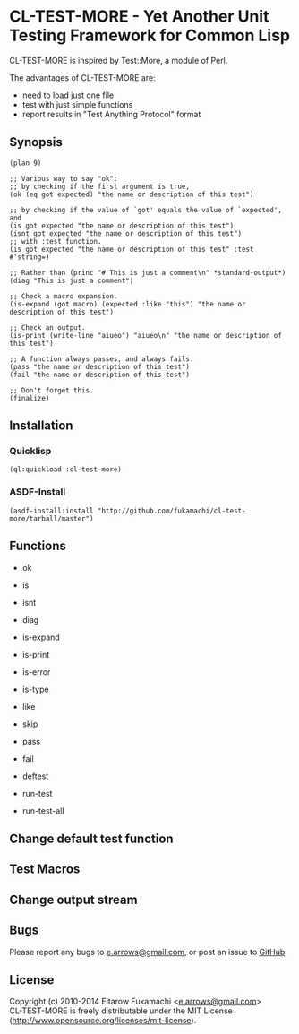 # CL-TEST-MORE - Yet Another Unit Testing Framework for Common Lisp

CL-TEST-MORE is inspired by Test::More, a module of Perl.

The advantages of CL-TEST-MORE are:

* need to load just one file
* test with just simple functions
* report results in "Test Anything Protocol" format

## Synopsis

```common-lisp
(plan 9)

;; Various way to say "ok":
;; by checking if the first argument is true,
(ok (eq got expected) "the name or description of this test")

;; by checking if the value of `got' equals the value of `expected', and
(is got expected "the name or description of this test")
(isnt got expected "the name or description of this test")
;; with :test function.
(is got expected "the name or description of this test" :test #'string=)

;; Rather than (princ "# This is just a comment\n" *standard-output*)
(diag "This is just a comment")

;; Check a macro expansion.
(is-expand (got macro) (expected :like "this") "the name or description of this test")

;; Check an output.
(is-print (write-line "aiueo") "aiueo\n" "the name or description of this test")

;; A function always passes, and always fails.
(pass "the name or description of this test")
(fail "the name or description of this test")

;; Don't forget this.
(finalize)
```

## Installation

### Quicklisp

```common-lisp
(ql:quickload :cl-test-more)
```

### ASDF-Install

```common-lisp
(asdf-install:install "http://github.com/fukamachi/cl-test-more/tarball/master")
```

## Functions

* ok
* is
* isnt
* diag
* is-expand
* is-print
* is-error
* is-type
* like
* skip
* pass
* fail

* deftest
* run-test
* run-test-all

## Change default test function

## Test Macros

## Change output stream

## Bugs

Please report any bugs to e.arrows@gmail.com, or post an issue to [GitHub](http://github.com/fukamachi/cl-test-more/issues).

## License

Copyright (c) 2010-2014 Eitarow Fukamachi &lt;e.arrows@gmail.com&gt;  
CL-TEST-MORE is freely distributable under the MIT License (http://www.opensource.org/licenses/mit-license).
